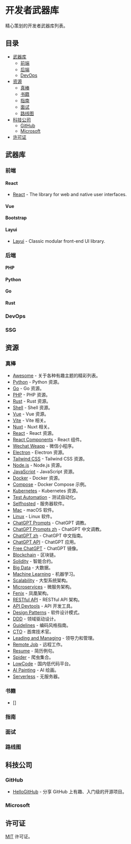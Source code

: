 # 开发者武器库

精心策划的开发者武器库列表。

## 目录

- [武器库](#武器库)
  - [前端](#前端)
  - [后端](#后端)
  - [DevOps](#devops)
  <!-- - [测试](#测试) -->
- [资源](#资源)
  - [真棒](#真棒)
  - [书籍](#书籍)
  - [指南](#指南)
  - [面试](#面试)
  - [路线图](#路线图)
- [科技公司](#科技公司)
  - [GitHub](#github)
  - [Microsoft](#microsoft)
- [许可证](#许可证)

## 武器库

### 前端

#### React

- [React](https://github.com/facebook/react) - The library for web and native user interfaces.

#### Vue

#### Bootstrap

#### Layui

- [Layui](https://github.com/layui/layui) - Classic modular front-end UI library.

### 后端

#### PHP

#### Python

#### Go

#### Rust

### DevOps

### SSG

## 资源

### 真棒

- [Awesome](https://github.com/sindresorhus/awesome) - 关于各种有趣主题的精彩列表。
- [Python](https://github.com/vinta/awesome-python) - Python 资源。
- [Go](https://github.com/avelino/awesome-go) - Go 资源。
- [PHP](https://github.com/ziadoz/awesome-php) - PHP 资源。
- [Rust](https://github.com/rust-unofficial/awesome-rust) - Rust 资源。
- [Shell](https://github.com/alebcay/awesome-shell) - Shell 资源。
- [Vue](https://github.com/vuejs/awesome-vue) - Vue 资源。
- [Vite](https://github.com/vitejs/awesome-vite) - Vite 相关。
- [Nuxt](https://github.com/nuxt-community/awesome-nuxt) - Nuxt 相关。
- [React](https://github.com/enaqx/awesome-react) - React 资源。
- [React Components](https://github.com/brillout/awesome-react-components) - React 组件。
- [Wechat Weapp](https://github.com/justjavac/awesome-wechat-weapp) - 微信小程序。
- [Electron](https://github.com/sindresorhus/awesome-electron) - Electron 资源。
- [Tailwind CSS](https://github.com/aniftyco/awesome-tailwindcss) - Tailwind CSS 资源。
- [Node.js](https://github.com/sindresorhus/awesome-nodejs) - Node.js 资源。
- [JavaScript](https://github.com/sorrycc/awesome-javascript) - JavaScript 资源。
- [Docker](https://github.com/veggiemonk/awesome-docker) - Docker 资源。
- [Compose](https://github.com/docker/awesome-compose) - Docker Compose 示例。
- [Kubernetes](https://github.com/ramitsurana/awesome-kubernetes) - Kubernetes 资源。
- [Test Automation](https://github.com/atinfo/awesome-test-automation) - 测试自动化。
- [Selfhosted](https://github.com/awesome-selfhosted/awesome-selfhosted) - 服务器软件。
- [Mac](https://github.com/jaywcjlove/awesome-mac) - macOS 软件。
- [Linux](https://github.com/luong-komorebi/Awesome-Linux-Software) - Linux 软件。
- [ChatGPT Prompts](https://github.com/f/awesome-chatgpt-prompts) - ChatGPT 调教。
- [ChatGPT Prompts zh](https://github.com/PlexPt/awesome-chatgpt-prompts-zh) - ChatGPT 中文调教。
- [ChatGPT zh](https://github.com/yzfly/awesome-chatgpt-zh) - ChatGPT 中文指南。
- [ChatGPT API](https://github.com/reorx/awesome-chatgpt-api) - ChatGPT 应用。
- [Free ChatGPT](https://github.com/LiLittleCat/awesome-free-chatgpt) - ChatGPT 镜像。
- [Blockchain](https://github.com/chaozh/awesome-blockchain-cn) - 区块链。
- [Solidity](https://github.com/bkrem/awesome-solidity) - 智能合约。
- [Big Data](https://github.com/newTendermint/awesome-bigdata) - 大数据。
- [Machine Learning](https://github.com/josephmisiti/awesome-machine-learning) - 机器学习。
- [Scalability](https://github.com/binhnguyennus/awesome-scalability) - 大型系统架构。
- [Microservices](https://github.com/mfornos/awesome-microservices) - 微服务架构。
- [Fenix](https://github.com/fenixsoft/awesome-fenix) - 凤凰架构。
- [RESTful API](https://github.com/marmelab/awesome-rest) - RESTful API 架构。
- [API Devtools](https://github.com/yosriady/awesome-api-devtools) - API 开发工具。
- [Design Patterns](https://github.com/DovAmir/awesome-design-patterns) - 软件设计模式。
- [DDD](https://github.com/heynickc/awesome-ddd) - 领域驱动设计。
- [Guidelines](https://github.com/Kristories/awesome-guidelines) - 编码风格指南。
- [CTO](https://github.com/kuchin/awesome-cto) - 首席技术官。
- [Leading and Managing](https://github.com/LappleApple/awesome-leading-and-managing) - 领导力和管理。
- [Remote Job](https://github.com/lukasz-madon/awesome-remote-job) - 远程工作。
- [Resume](https://github.com/resumejob/awesome-resume) - 简历例句。
- [Spider](https://github.com/facert/awesome-spider) - 爬虫集合。
- [LowCode](https://github.com/taowen/awesome-lowcode) - 国内低代码平台。
- [AI Painting](https://github.com/hua1995116/awesome-ai-painting) - AI 绘画。
- [Serverless](https://github.com/anaibol/awesome-serverless) - 无服务器。

### 书籍

- []

### 指南

### 面试

### 路线图

## 科技公司

### GitHub

- [HelloGitHub](https://github.com/521xueweihan/HelloGitHub) - 分享 GitHub 上有趣、入门级的开源项目。

### Microsoft

## 许可证

[MIT](https://github.com/liwufei/awesome-arsenal/blob/main/LICENSE) 许可证。
